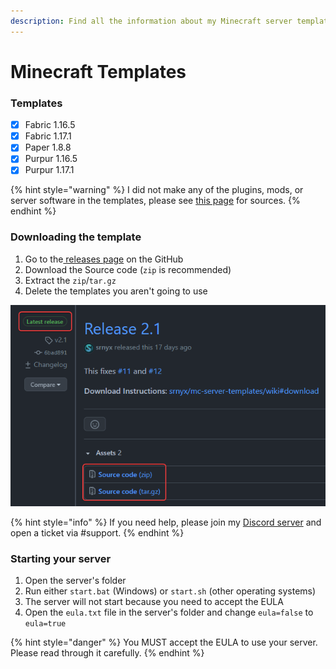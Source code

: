 ```yaml
---
description: Find all the information about my Minecraft server templates
---
```


# Minecraft Templates

### Templates

* [x] Fabric 1.16.5
* [x] Fabric 1.17.1
* [x] Paper 1.8.8
* [x] Purpur 1.16.5
* [x] Purpur 1.17.1

{% hint style="warning" %}
I did not make any of the plugins, mods, or server software in the templates, please see [this page](sources.md) for sources.
{% endhint %}

### Downloading the template

1. Go to the[ releases page](https://github.com/srnyx/mc-server-templates/releases) on the GitHub
2. Download the Source code \(`zip` is recommended\)
3. Extract the `zip`/`tar.gz`
4. Delete the templates you aren't going to use

![Step 2](../../.gitbook/assets/kpt5we7vh9a.png)

{% hint style="info" %}
 If you need help, please join my [Discord server](https://srnyx.xyz/discord) and open a ticket via \#support.
{% endhint %}

### Starting your server

1. Open the server's folder
2. Run either `start.bat` \(Windows\) or `start.sh` \(other operating systems\)
3. The server will not start because you need to accept the EULA
4. Open the `eula.txt` file in the server's folder and change `eula=false` to `eula=true`

{% hint style="danger" %}
You MUST accept the EULA to use your server. Please read through it carefully.
{% endhint %}

